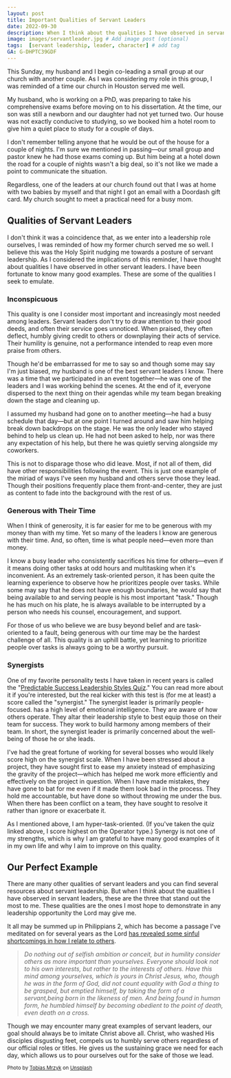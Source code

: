 ```yaml
---
layout: post
title: Important Qualities of Servant Leaders
date: 2022-09-30
description: When I think about the qualities I have observed in servant leaders, these are the three qualities that stand out the most to me. These are the ones I most hope to demonstrate in any leadership opportunity the Lord may give me.  # Add post description (optional)
image: images/servantleader.jpg # Add image post (optional)
tags:  [servant leadership, leader, character] # add tag
GA: G-DHPTC39GDF
---
```


This Sunday, my husband and I begin co-leading a small group at our church with another couple. As I was considering my role in this group, I was reminded of a time our church in Houston served me well. 

My husband, who is working on a PhD, was preparing to take his comprehensive exams before moving on to his dissertation. At the time, our son was still a newborn and our daughter had not yet turned two. Our house was not exactly conducive to studying, so we booked him a hotel room to give him a quiet place to study for a couple of days. 

I don't remember telling anyone that he would be out of the house for a couple of nights. I'm sure we mentioned in passing—our small group and pastor knew he had those exams coming up. But him being at a hotel down the road for a couple of nights wasn't a big deal, so it's not like we made a point to communicate the situation. 

Regardless, one of the leaders at our church found out that I was at home with two babies by myself and that  night I got an email with a Doordash gift card. My church sought to meet a practical need for a busy mom. 

## Qualities of Servant Leaders

I don't think it was a coincidence that, as we enter into a leadership role ourselves, I was reminded of how my former church served me so well. I believe this was the Holy Spirit nudging me towards a posture of servant leadership. As I considered the implications of this reminder, I have thought about qualities I have observed in other servant leaders. I have been fortunate to know many good examples. These are some of the qualities I seek to emulate.

### Inconspicuous

This quality is one I consider most important and increasingly most needed among leaders. Servant leaders don't try to draw attention to their good deeds, and often their service goes unnoticed. When praised, they often deflect, humbly giving credit to others or downplaying their acts of service. Their humility is genuine, not a performance intended to reap even more praise from others. 

Though he'd be embarrassed for me to say so and though some may say I'm just biased, my husband is one of the best servant leaders I know. There was a time that we participated in an event together—he was one of the leaders and I was working behind the scenes. At the end of it, everyone dispersed to the next thing on their agendas while my team began breaking down the stage and cleaning up. 

I assumed my husband had gone on to another meeting—he had a busy schedule that day—but at one point I turned around and saw him helping break down backdrops on the stage. He was the only leader who stayed behind to help us clean up. He had not been asked to help, nor was there any expectation of his help, but there he was quietly serving alongside my coworkers. 

This is not to disparage those who did leave. Most, if not all of them, did have other responsibilities following the event. This is just one example of the miriad of ways I've seen my husband and others serve those they lead. Though their positions frequently place them front-and-center, they are just as content to fade into the background with the rest of us.

### Generous with Their Time

When I think of generosity, it is far easier for me to be generous with my money than with my time. Yet so many of the leaders I know are generous with their time. And, so often, time is what people need—even more than money.

I know a busy leader who consistently sacrifices his time for others—even if it means doing other tasks at odd hours and multitasking when it's inconvenient. As an extremely task-oriented person, it has been quite the learning experience to observe how he prioritizes people over tasks. While some may say that he does not have enough boundaries, he would say that being available to and serving people is his most important "task." Though he has much on his plate, he is always available to be interrupted by a person who needs his counsel, encouragement, and support. 

For those of us who believe we are busy beyond belief and are task-oriented to a fault, being generous with our time may be the hardest challenge of all. This quality is an uphill battle, yet learning to prioritize people over tasks is always going to be a worthy pursuit.

### Synergists

One of my favorite personality tests I have taken in recent years is called the "[Predictable Success Leadership Styles Quiz](https://predictablesuccess.com/styles-quiz/)." You can read more about it if you're interested, but the real kicker with this test is (for me at least) a score called the "synergist." The synergist leader is primarily people-focused. has a high level of emotional intelligence. They are aware of how others operate. They altar their leadership style to best equip those on their team for success. They work to build harmony among members of their team. In short, the synergist leader is primarily concerned about the well-being of those he or she leads.

I've had the great fortune of working for several bosses who would likely score high on the synergist scale. When I have been stressed about a project, they have sought first to ease my anxiety instead of emphasizing the gravity of the project—which has helped me work more efficiently and effectively on the project in question. When I have made mistakes, they have gone to bat for me even if it made them look bad in the process. They hold me accountable, but have done so without throwing me under the bus. When there has been conflict on a team, they have sought to resolve it rather than ignore or exacerbate it. 

As I mentioned above, I am hyper-task-oriented. (If you've taken the quiz linked above, I score highest on the Operator type.) Synergy is not one of my strengths, which is why I am grateful to have many good examples of it in my own life and why I aim to improve on this quality.

## Our Perfect Example

There are many other qualities of servant leaders and you can find several resources about servant leadership. But when I think about the qualities I have observed in servant leaders, these are the three that stand out the most to me. These qualities are the ones I most hope to demonstrate in any leadership opportunity the Lord may give me. 

It all may be summed up in Philippians 2, which has become a passage I've meditated on for several years as the Lord [has revealed some sinful shortcomings in how I relate to others](https://meredithcook.ml/2022/08/31/taking-self-out-of-self-care/). 

> *Do nothing out of selfish ambition or conceit, but in humility consider others as more important than yourselves. Everyone should look not to his own interests, but rather to the interests of others. Have this mind among yourselves, which is yours in Christ Jesus, who, though he was in the form of God, did not count equality with God a thing to be grasped, but emptied himself, by taking the form of a servant,being born in the likeness of men. And being found in human form, he humbled himself by becoming obedient to the point of death, even death on a cross.*

Though we may encounter many great examples of servant leaders, our goal should always be to imitate Christ above all. Christ, who washed His disciples disgusting feet, compels us to humbly serve others regardless of our official roles or titles. He gives us the sustaining grace we need for each day, which allows us to pour ourselves out for the sake of those we lead. 

<sub> Photo by <a href="https://unsplash.com/@tobiasmrzyk?utm_source=unsplash&utm_medium=referral&utm_content=creditCopyText">Tobias Mrzyk</a> on <a href="https://unsplash.com/s/photos/team?utm_source=unsplash&utm_medium=referral&utm_content=creditCopyText">Unsplash</a> </sub>
  
